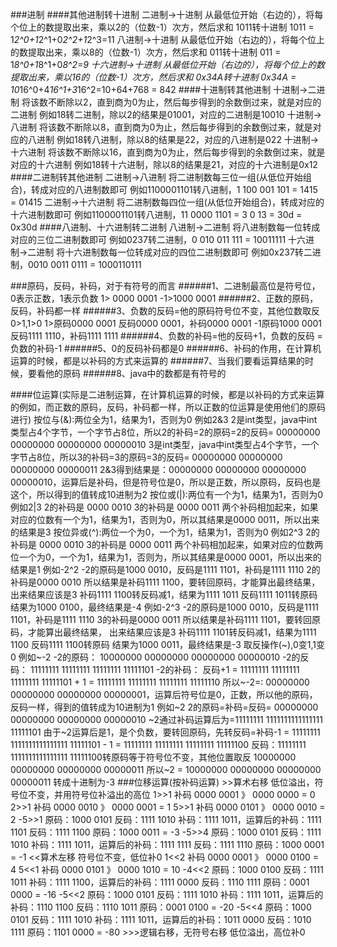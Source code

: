 ###进制
####其他进制转十进制
    二进制->十进制
        从最低位开始（右边的），将每个位上的数提取出来，乘以2的（位数-1）次方，然后求和
        1011转十进制
        1011 = 1*2^0+1*2^1+0*2^2+1*2^3=11
    八进制->十进制
        从最低位开始（右边的），将每个位上的数提取出来，乘以8的（位数-1）次方，然后求和
        011转十进制
        011 = 1*8^0+1*8^1+0*8^2=9
    十六进制->十进制
        从最低位开始（右边的），将每个位上的数提取出来，乘以16的（位数-1）次方，然后求和
        0x34A转十进制
        0x34A = 10*16^0+4*16^1+3*16^2=10+64+768 = 842
####十进制转其他进制
    十进制->二进制
        将该数不断除以2，直到商为0为止，然后每步得到的余数倒过来，就是对应的二进制
        例如18转二进制，除以2的结果是01001，对应的二进制是10010
    十进制->八进制
        将该数不断除以8，直到商为0为止，然后每步得到的余数倒过来，就是对应的八进制
        例如18转八进制，除以8的结果是22，对应的八进制是022
    十进制->十六进制
        将该数不断除以16，直到商为0为止，然后每步得到的余数倒过来，就是对应的十六进制
        例如18转十六进制，除以8的结果是21，对应的十六进制是0x12
####二进制转其他进制
    二进制->八进制
        将二进制数每三位一组(从低位开始组合)，转成对应的八进制数即可
        例如1100001101转八进制，1 100 001 101 = 1415 = 01415
    二进制->十六进制
        将二进制数每四位一组(从低位开始组合)，转成对应的十六进制数即可
        例如1100001101转八进制，11 0000 1101 = 3 0 13 = 30d = 0x30d
####八进制、十六进制转二进制
    八进制->二进制
        将八进制数每一位转成对应的三位二进制数即可
        例如0237转二进制，0 010 011 111 = 10011111
    十六进制->二进制
        将十六进制数每一位转成对应的四位二进制数即可
        例如0x237转二进制，0010 0011 0111 = 1000110111

###原码，反码，补码，对于有符号的而言
######1、二进制最高位是符号位，0表示正数，1表示负数
    1> 0000 0001  -1>1000 0001
######2、正数的原码，反码，补码都一样
######3、负数的反码=他的原码符号位不变，其他位数取反0>1,1>0
    1>原码0000 0001 反码0000 0001，补码0000 0001
    -1原码1000 0001 反码1111 1110，补码1111 1111
######4、负数的补码=他的反码+1，负数的反码 = 负数的补码-1
######5、0的反码补码都是0
######6、补码的作用，在计算机运算的时候，都是以补码的方式来运算的
######7、当我们要看运算结果的时候，要看他的原码
######8、java中的数都是有符号的

####位运算(实际是二进制运算，在计算机运算的时候，都是以补码的方式来运算的例如，而正数的原码，反码，补码都一样，所以正数的位运算是使用他们的原码进行)
    按位与(&):两位全为1，结果为1，否则为0
        例如2&3
           2是int类型，java中int类型占4个字节，一个字节占8位，所以2的补码=2的原码=2的反码= 00000000 00000000 00000000 00000010
	       3是int类型，java中int类型占4个字节，一个字节占8位，所以3的补码=3的原码=3的反码= 00000000 00000000 00000000 00000011
	       2&3得到结果是：00000000 00000000 00000000 00000010，运算后是补码，但是符号位是0，所以是正数，所以原码，反码也是这个，所以得到的值转成10进制为2
    按位或(|):两位有一个为1，结果为1，否则为0
        例如2|3
            2的补码是 0000 0010
            3的补码是 0000 0011
            两个补码相加起来，如果对应的位数有一个为1，结果为1，否则为0，所以其结果是0000 0011，所以出来的结果是3
    按位异或(^):两位一个为0，一个为1，结果为1，否则为0
        例如2^3
            2的补码是 0000 0010
            3的补码是 0000 0011
            两个补码相加起来，如果对应的位数两位一个为0，一个为1，结果为1，否则为，所以其结果是0000 0001，所以出来的结果是1
        例如-2^2
            -2的原码是1000 0010，反码是1111 1101，补码是1111 1110
            2的补码是0000 0010
            所以结果是补码1111 1100，要转回原码，才能算出最终结果， 出来结果应该是3
            补码1111 1100转反码减1，结果为1111 1011
            反码1111 1011转原码 结果为1000 0100，最终结果是-4
        例如-2^3
            -2的原码是1000 0010，反码是1111 1101，补码是1111 1110
            3的补码是0000 0011
            所以结果是补码1111 1101，要转回原码，才能算出最终结果， 出来结果应该是3
            补码1111 1101转反码减1，结果为1111 1100
            反码1111 1100转原码 结果为1000 0011，最终结果是-3
    取反操作(~),0变1,1变0
    	例如~-2
    		-2的原码： 10000000 00000000 00000000 00000010
	       	-2的反码： 11111111 11111111 11111111 11111101
	       	-2的补码： 反码+1 = 11111111 11111111 11111111 11111101 + 1 = 11111111 11111111 11111111 11111110
	       	所以~-2=:  00000000 00000000 00000000 00000001，运算后符号位是0，正数，所以他的原码，反码一样，得到的值转成为10进制为1
		例如~2
	       2的原码=补码=反码= 00000000 00000000 00000000 00000010
	       ~2通过补码运算后为=11111111 1111111111111111 11111101
	       由于~2运算后是1，是个负数，要转回原码，先转反码=补码-1 = 11111111 1111111111111111 11111101 - 1 = 11111111 11111111 11111111 11111100
	       反码：11111111 1111111111111111 11111100转原码等于符号位不变，其他位置取反 10000000 00000000 00000000 00000011
	       所以~2 = 10000000 00000000 00000000 00000011 转成十进制为-3
###位移运算(按补码运算)
    >>算术右移 低位溢出，符号位不变，并用符号位补溢出的高位
    1>>1
    补码 0000 0001 》 0000 0000 = 0
    2>>1
    补码 0000 0010 》 0000 0001 = 1
    5>>1
    补码 0000 0101 》 0000 0010 = 2
    -5>>1
    原码：1000 0101 反码：1111 1010 补码：1111 1011，运算后的补码：1111 1101 反码：1111 1100 原码：1000 0011 = -3
    -5>>4
    原码：1000 0101 反码：1111 1010 补码：1111 1011，运算后的补码：1111 1111 反码：1111 1110 原码：1000 0001 = -1
    <<算术左移 符号位不变，低位补0
    1<<2
    补码 0000 0001 》 0000 0100 = 4
    5<<1
    补码 0000 0101 》 0000 1010 = 10
    -4<<2 
    原码：1000 0100 反码：1111 1011 补码：1111 1100，运算后的补码：1111 0000 反码：1110 1111 原码：0001 0000 = -16
    -5<<2
    原码：1000 0101 反码：1111 1010 补码：1111 1011，运算后的补码：1110 1100 反码：1110 1011 原码：0001 0100 = -20
    -5<<4
    原码：1000 0101 反码：1111 1010 补码：1111 1011，运算后的补码：1011 0000 反码：1010 1111 原码：1101 0000 = -80
    >>>逻辑右移，无符号右移 低位溢出，高位补0